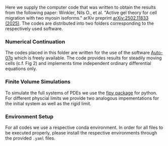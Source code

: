 Here we supply the computer code that was written to obtain the results from the following paper:
Winkler, Nils O., et al. "Active gel theory for cell migration with two myosin isoforms." arXiv preprint [arXiv:2502.11833 (2025)](https://arxiv.org/abs/2502.11833). The codes are distributed into two folders corresponding to the respectively used software.

### Numerical Continuation
The codes placed in this folder are written for the use of the software [Auto-07p](https://github.com/auto-07p/auto-07p) which is freely available.
The code provides results for steadily moving cells (c.f. Fig 2) and implements time independent ordinary differential equations only.

### Finite Volume Simulations
To simulate the full systems of PDEs we use the [fipy package](https://www.ctcms.nist.gov/fipy/) for python.
For different physcial limits we provide two analogous impementations for the initial system as well as the rigid limit.

### Environment Setup
For all codes we use a respective conda environment. In order for all files to be executed properly, please install the respective environments through the provided `.yaml` files.
